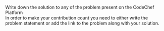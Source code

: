 Write down the solution to any of the problem present on the CodeChef Platform<br>
In order to make your contribution count you need to either write the problem statement or add the link to the problem along with your solution.
